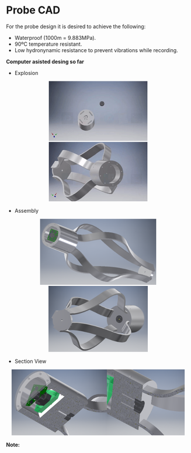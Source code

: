 # Probe CAD

For the probe design it is desired to achieve the following:

 - Waterproof (1000m = 9.883MPa).
 - 90ºC temperature resistant.
 - Low hydronynamic resistance to prevent vibrations while recording.

**Computer asisted desing so far**
 - Explosion
<p align="center">
  <img src=https://github.com/andres-tr/BoreholeCamera/blob/master/img/Explosion1.gif width="270"/><img src=https://github.com/andres-tr/BoreholeCamera/blob/master/img/Explosion2.gif width="270"/>
</p>

 - Assembly
<p align="center">
  <img src=https://github.com/andres-tr/BoreholeCamera/blob/master/img/Assembly1.png height="180"/><img src=https://github.com/andres-tr/BoreholeCamera/blob/master/img/Assembly2.png height="180"/>
</p>

 - Section View
<p align="center">
  <img src=https://github.com/andres-tr/BoreholeCamera/blob/master/img/SectionView1.png height="180"/><img src=https://github.com/andres-tr/BoreholeCamera/blob/master/img/SectionView2.png height="180"/>
</p>

**Note:** 
